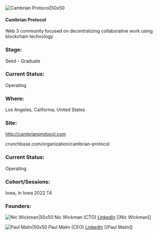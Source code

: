

![Cambrian Protocol|50x50](https://apimg.techstars.com/connect/images/image_files/62d314d08242bf4002f234a7/original/Cambrian_Protocol_Full_Logo_-_Paul_Malin.JPG)

#### Cambrian Protocol
Web 3 community focused on decentralizing collaborative work using blockchain technology

### Stage: 
Seed - Graduate 

### Current Status: 
Operating

### Where:
Los Angeles, California, United States

### Site:
http://cambrianprotocol.com



crunchbase.com/organization/cambrian-protocol

### Current Status: 
Operating

### Cohort/Sessions: 
Iowa, in Iowa 2022 T4

### Founders: 

![Nic Wickman|50x50](https://www.f6s.com/static-resource/images/profile-placeholder-user.jpg) Nic Wickman (CTO) [LinkedIn](https://linkedin.com/in/nicholaswickman) [[Nic Wickman]]

![Paul Malin|50x50](https://www.f6s.com/content-resource/profiles/1698417_th2.jpg) Paul Malin (CEO) [LinkedIn](https://linkedin.com/in/pmalin) [[Paul Malin]]


